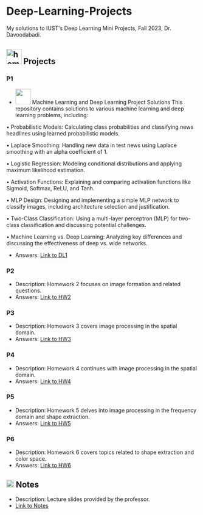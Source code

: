 # Deep-Learning-Projects
My solutions to IUST's Deep Learning Mini Projects, Fall 2023, Dr. Davoodabadi.

## <img width="40" height="40" src="https://img.icons8.com/?size=100&id=kOPTH4LnJoIU&format=png&color=000000" alt="homework"/> Projects
### P1
- <img width="40" height="40" src="https://img.icons8.com/?size=100&id=104091&format=png&color=000000" /> Machine Learning and Deep Learning Project Solutions
This repository contains solutions to various machine learning and deep learning problems, including:

•  Probabilistic Models: Calculating class probabilities and classifying news headlines using learned probabilistic models.

•  Laplace Smoothing: Handling new data in test news using Laplace smoothing with an alpha coefficient of 1.

•  Logistic Regression: Modeling conditional distributions and applying maximum likelihood estimation.

•  Activation Functions: Explaining and comparing activation functions like Sigmoid, Softmax, ReLU, and Tanh.

•  MLP Design: Designing and implementing a simple MLP network to classify images, including architecture selection and justification.

•  Two-Class Classification: Using a multi-layer perceptron (MLP) for two-class classification and discussing potential challenges.

•  Machine Learning vs. Deep Learning: Analyzing key differences and discussing the effectiveness of deep vs. wide networks.

- Answers: [Link to DL1](https://github.com/lelnazrezaeel/Computer-Vision-IUST/tree/main/Homeworks/HW1)

### P2
- Description: Homework 2 focuses on image formation and related questions.
- Answers: [Link to HW2](https://github.com/lelnazrezaeel/Computer-Vision-IUST/tree/main/Homeworks/HW2)

### P3
- Description: Homework 3 covers image processing in the spatial domain.
- Answers: [Link to HW3](https://github.com/lelnazrezaeel/Computer-Vision-IUST/tree/main/Homeworks/HW3)

### P4
- Description: Homework 4 continues with image processing in the spatial domain.
- Answers: [Link to HW4](https://github.com/lelnazrezaeel/Computer-Vision-IUST/tree/main/Homeworks/HW4)

### P5
- Description: Homework 5 delves into image processing in the frequency domain and shape extraction.
- Answers: [Link to HW5](https://github.com/lelnazrezaeel/Computer-Vision-IUST/tree/main/Homeworks/HW5)

### P6
- Description: Homework 6 covers topics related to shape extraction and color space.
- Answers: [Link to HW6](https://github.com/lelnazrezaeel/Computer-Vision-IUST/tree/main/Homeworks/HW6)



## <img width="20" height="20" src="https://img.icons8.com/external-smashingstocks-mixed-smashing-stocks/68/41b883/external-Notes-work-from-home-smashingstocks-mixed-smashing-stocks-2.png" alt="Notes"/> Notes
- Description: Lecture slides provided by the professor.
- [Link to Notes](https://github.com/lelnazrezaeel/Computer-Vision-IUST/tree/main/Notes)
